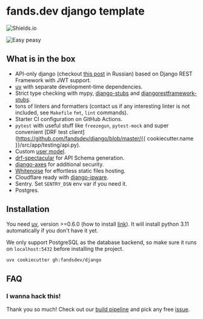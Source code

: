 # fands.dev django template

![Shields.io](https://img.shields.io/github/last-commit/fandsdev/django?style=flat-square)

![Easy peasy](https://user-images.githubusercontent.com/1592663/79918184-93bca100-8434-11ea-9902-0ff726a864a3.gif)

## What is in the box

* API-only django (checkout [this post](https://t.me/pmdaily/257) in Russian) based on Django REST Framework with JWT support.
* [uv](https://docs.astral.sh/uv/) with separate development-time dependencies.
* Strict type checking with mypy, [django-stubs](https://github.com/typeddjango/django-stubs) and [djangorestframework-stubs](https://github.com/typeddjango/djangorestframework-stubs).
* tons of linters and formatters (contact us if any interesting linter is not included, see `Makefile` `fmt`, `lint` commands).
* Starter CI configuration on GitHub Actions.
* `pytest` with useful stuff like `freezegun`, `pytest-mock` and super convenient [DRF test client](https://github.com/fandsdev/django/blob/master/{{ cookiecutter.name }}/src/app/testing/api.py).
* Custom [user model](https://docs.djangoproject.com/en/3.0/topics/auth/customizing/#specifying-a-custom-user-model).
* [drf-spectacular](https://github.com/tfranzel/drf-spectacular) for API Schema generation.
* [django-axes](https://github.com/jazzband/django-axes) for additional security.
* [Whitenoise](http://whitenoise.evans.io) for effortless static files hosting.
* Cloudflare ready with [django-ipware](https://github.com/un33k/django-ipware).
* Sentry. Set `SENTRY_DSN` env var if you need it.
* Postgres.

## Installation

You need [uv](https://docs.astral.sh/uv/), version >=0.6.0 (how to install [link](https://docs.astral.sh/uv/getting-started/installation/)).
It will install python 3.11 automatically if you don't have it yet.

We only support PostgreSQL as the database backend, so make sure it runs on `localhost:5432` before installing the project.

```bash
uvx cookiecutter gh:fandsdev/django
```

## FAQ

### I wanna hack this!

Thank you so much! Check out our [build pipeline](https://github.com/fandsdev/django/blob/master/Makefile) and pick any free [issue](https://github.com/fandsdev/django/issues).

